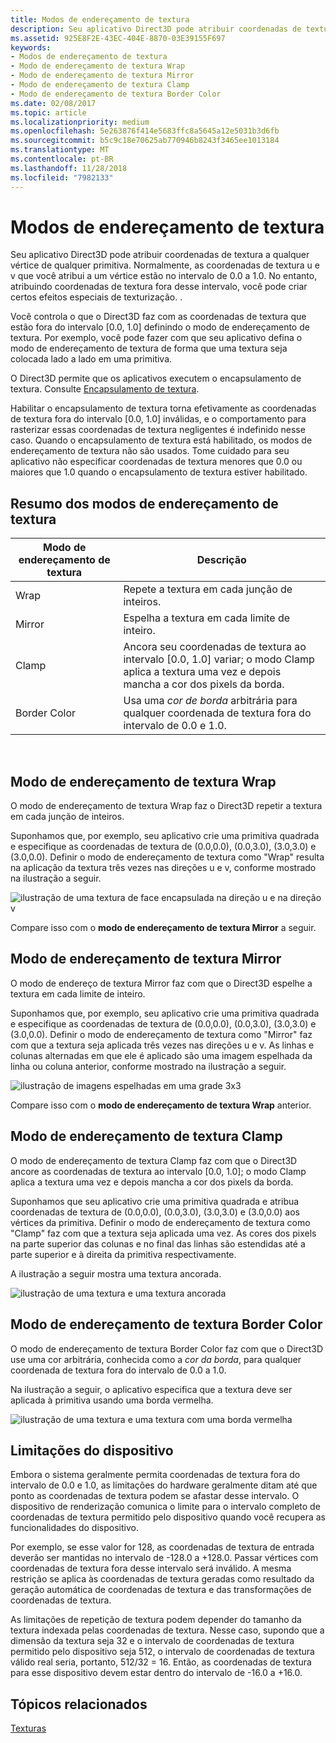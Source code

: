 ```yaml
---
title: Modos de endereçamento de textura
description: Seu aplicativo Direct3D pode atribuir coordenadas de textura a qualquer vértice de qualquer primitiva.
ms.assetid: 925E8F2E-43EC-404E-8870-03E39155F697
keywords:
- Modos de endereçamento de textura
- Modo de endereçamento de textura Wrap
- Modo de endereçamento de textura Mirror
- Modo de endereçamento de textura Clamp
- Modo de endereçamento de textura Border Color
ms.date: 02/08/2017
ms.topic: article
ms.localizationpriority: medium
ms.openlocfilehash: 5e263876f414e5683ffc8a5645a12e5031b3d6fb
ms.sourcegitcommit: b5c9c18e70625ab770946b8243f3465ee1013184
ms.translationtype: MT
ms.contentlocale: pt-BR
ms.lasthandoff: 11/28/2018
ms.locfileid: "7982133"
---
```

# <a name="texture-addressing-modes"></a>Modos de endereçamento de textura


Seu aplicativo Direct3D pode atribuir coordenadas de textura a qualquer vértice de qualquer primitiva. Normalmente, as coordenadas de textura u e v que você atribui a um vértice estão no intervalo de 0.0 a 1.0. No entanto, atribuindo coordenadas de textura fora desse intervalo, você pode criar certos efeitos especiais de texturização. .

Você controla o que o Direct3D faz com as coordenadas de textura que estão fora do intervalo \[0.0, 1.0\] definindo o modo de endereçamento de textura. Por exemplo, você pode fazer com que seu aplicativo defina o modo de endereçamento de textura de forma que uma textura seja colocada lado a lado em uma primitiva.

O Direct3D permite que os aplicativos executem o encapsulamento de textura. Consulte [Encapsulamento de textura](texture-wrapping.md).

Habilitar o encapsulamento de textura torna efetivamente as coordenadas de textura fora do intervalo \[0.0, 1.0\] inválidas, e o comportamento para rasterizar essas coordenadas de textura negligentes é indefinido nesse caso. Quando o encapsulamento de textura está habilitado, os modos de endereçamento de textura não são usados. Tome cuidado para seu aplicativo não especificar coordenadas de textura menores que 0.0 ou maiores que 1.0 quando o encapsulamento de textura estiver habilitado.

## <a name="span-idsummaryofthetextureaddressingmodesspanspan-idsummaryofthetextureaddressingmodesspanspan-idsummaryofthetextureaddressingmodesspansummary-of-the-texture-addressing-modes"></a><span id="Summary_of_the_texture_addressing_modes"></span><span id="summary_of_the_texture_addressing_modes"></span><span id="SUMMARY_OF_THE_TEXTURE_ADDRESSING_MODES"></span>Resumo dos modos de endereçamento de textura


| Modo de endereçamento de textura | Descrição                                                                                                                           |
|-------------------------|---------------------------------------------------------------------------------------------------------------------------------------|
| Wrap                    | Repete a textura em cada junção de inteiros.                                                                                        |
| Mirror                  | Espelha a textura em cada limite de inteiro.                                                                                        |
| Clamp                   | Ancora seu coordenadas de textura ao intervalo \[0.0, 1.0\] variar; o modo Clamp aplica a textura uma vez e depois mancha a cor dos pixels da borda. |
| Border Color            | Usa uma *cor de borda* arbitrária para qualquer coordenada de textura fora do intervalo de 0.0 e 1.0.                         |

 

## <a name="span-idwraptextureaddressmodespanspan-idwraptextureaddressmodespanspan-idwraptextureaddressmodespanwrap-texture-address-mode"></a><span id="Wrap_texture_address_mode"></span><span id="wrap_texture_address_mode"></span><span id="WRAP_TEXTURE_ADDRESS_MODE"></span>Modo de endereçamento de textura Wrap


O modo de endereçamento de textura Wrap faz o Direct3D repetir a textura em cada junção de inteiros.

Suponhamos que, por exemplo, seu aplicativo crie uma primitiva quadrada e especifique as coordenadas de textura de (0.0,0.0), (0.0,3.0), (3.0,3.0) e (3.0,0.0). Definir o modo de endereçamento de textura como "Wrap" resulta na aplicação da textura três vezes nas direções u e v, conforme mostrado na ilustração a seguir.

![ilustração de uma textura de face encapsulada na direção u e na direção v](images/wrap.png)

Compare isso com o **modo de endereçamento de textura Mirror** a seguir.

## <a name="span-idmirrortextureaddressmodespanspan-idmirrortextureaddressmodespanspan-idmirrortextureaddressmodespanmirror-texture-address-mode"></a><span id="Mirror_texture_address_mode"></span><span id="mirror_texture_address_mode"></span><span id="MIRROR_TEXTURE_ADDRESS_MODE"></span>Modo de endereçamento de textura Mirror


O modo de endereço de textura Mirror faz com que o Direct3D espelhe a textura em cada limite de inteiro.

Suponhamos que, por exemplo, seu aplicativo crie uma primitiva quadrada e especifique as coordenadas de textura de (0.0,0.0), (0.0,3.0), (3.0,3.0) e (3.0,0.0). Definir o modo de endereçamento de textura como "Mirror" faz com que a textura seja aplicada três vezes nas direções u e v. As linhas e colunas alternadas em que ele é aplicado são uma imagem espelhada da linha ou coluna anterior, conforme mostrado na ilustração a seguir.

![ilustração de imagens espelhadas em uma grade 3x3](images/mirror.png)

Compare isso com o **modo de endereçamento de textura Wrap** anterior.

## <a name="span-idclamptextureaddressmodespanspan-idclamptextureaddressmodespanspan-idclamptextureaddressmodespanclamp-texture-address-mode"></a><span id="Clamp_texture_address_mode"></span><span id="clamp_texture_address_mode"></span><span id="CLAMP_TEXTURE_ADDRESS_MODE"></span>Modo de endereçamento de textura Clamp


O modo de endereçamento de textura Clamp faz com que o Direct3D ancore as coordenadas de textura ao intervalo \[0.0, 1.0\]; o modo Clamp aplica a textura uma vez e depois mancha a cor dos pixels da borda.

Suponhamos que seu aplicativo crie uma primitiva quadrada e atribua coordenadas de textura de (0.0,0.0), (0.0,3.0), (3.0,3.0) e (3.0,0.0) aos vértices da primitiva. Definir o modo de endereçamento de textura como "Clamp" faz com que a textura seja aplicada uma vez. As cores dos pixels na parte superior das colunas e no final das linhas são estendidas até a parte superior e à direita da primitiva respectivamente.

A ilustração a seguir mostra uma textura ancorada.

![ilustração de uma textura e uma textura ancorada](images/clamp.png)

## <a name="span-idbordercolortextureaddressmodespanspan-idbordercolortextureaddressmodespanspan-idbordercolortextureaddressmodespanborder-color-texture-address-mode"></a><span id="Border_Color_texture_address_mode"></span><span id="border_color_texture_address_mode"></span><span id="BORDER_COLOR_TEXTURE_ADDRESS_MODE"></span>Modo de endereçamento de textura Border Color


O modo de endereçamento de textura Border Color faz com que o Direct3D use uma cor arbitrária, conhecida como a *cor da borda*, para qualquer coordenada de textura fora do intervalo de 0.0 a 1.0.

Na ilustração a seguir, o aplicativo especifica que a textura deve ser aplicada à primitiva usando uma borda vermelha.

![ilustração de uma textura e uma textura com uma borda vermelha](images/border.png)

## <a name="span-iddevicelimitationsspanspan-iddevicelimitationsspanspan-iddevicelimitationsspandevice-limitations"></a><span id="Device_Limitations"></span><span id="device_limitations"></span><span id="DEVICE_LIMITATIONS"></span>Limitações do dispositivo


Embora o sistema geralmente permita coordenadas de textura fora do intervalo de 0.0 e 1.0, as limitações do hardware geralmente ditam até que ponto as coordenadas de textura podem se afastar desse intervalo. O dispositivo de renderização comunica o limite para o intervalo completo de coordenadas de textura permitido pelo dispositivo quando você recupera as funcionalidades do dispositivo.

Por exemplo, se esse valor for 128, as coordenadas de textura de entrada deverão ser mantidas no intervalo de -128.0 a +128.0. Passar vértices com coordenadas de textura fora desse intervalo será inválido. A mesma restrição se aplica às coordenadas de textura geradas como resultado da geração automática de coordenadas de textura e das transformações de coordenadas de textura.

As limitações de repetição de textura podem depender do tamanho da textura indexada pelas coordenadas de textura. Nesse caso, supondo que a dimensão da textura seja 32 e o intervalo de coordenadas de textura permitido pelo dispositivo seja 512, o intervalo de coordenadas de textura válido real seria, portanto, 512/32 = 16. Então, as coordenadas de textura para esse dispositivo devem estar dentro do intervalo de -16.0 a +16.0.

## <a name="span-idrelated-topicsspanrelated-topics"></a><span id="related-topics"></span>Tópicos relacionados


[Texturas](textures.md)

 

 




